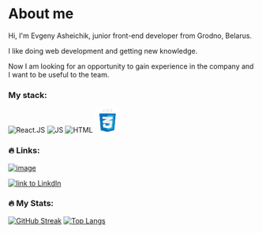 <div>
  <h1>About me</h1>
  <p>Hi, I'm Evgeny Asheichik, junior front-end developer from Grodno, Belarus.</p>
  <p>I like doing web development and getting new knowledge.</p>
  <p>Now I am looking for an opportunity to gain experience in the company and I want to be useful to the team.</p>
</div>

### My stack:
<div align="left">
  <img src="https://media.giphy.com/media/eNAsjO55tPbgaor7ma/giphy.gif" alt="React.JS" width="50">
  <img src="https://miro.medium.com/max/960/1*-tOldEbfjijxn9VqZeULqg.gif" alt="JS" width="50">
  <img src="https://cdn.dribbble.com/users/783/screenshots/104300/shot_1295820312.gif" alt="HTML" width="50" height="50">
  <img src="https://raw.githubusercontent.com/Zenfection/Image/master/2021/06/08-15-57-53-68747470733a2f2f6d65646961302e67697068792e636f6d2f6d656469612f667345615a6c644e43384131504a336d77702f736f757263652e676966.gif" alt="CSS" width="50">
</div>

### :fire: Links:
 [![image](https://user-images.githubusercontent.com/25010106/203548329-6d73e572-c9c0-47ba-afd6-4590cee0d183.png)](https://www.codewars.com/users/Yauheni5)

<div>
  <a href="https://www.linkedin.com/in/yauheni-asheichyk/"><img src="https://media.tenor.com/KOki-OrS24AAAAAC/linkedin.gif" alt="link to LinkdIn" width="100"></a>
</div>

### :fire: My Stats:

[![GitHub Streak](http://github-readme-streak-stats.herokuapp.com?user=Yauheni5&theme=dark&background=000000)](https://git.io/streak-stats)
[![Top Langs](https://github-readme-stats.vercel.app/api/top-langs/?username=Yauheni5&layout=compact&theme=vision-friendly-dark)](https://github.com/anuraghazra/github-readme-stats)
